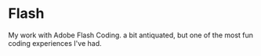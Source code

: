 # Flash
My work with Adobe Flash Coding. a bit antiquated, but one of the most fun coding experiences I've had.
